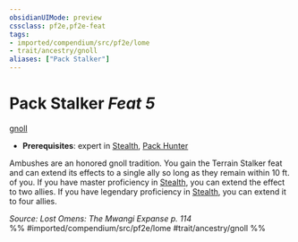 ```yaml
---
obsidianUIMode: preview
cssclass: pf2e,pf2e-feat
tags:
- imported/compendium/src/pf2e/lome
- trait/ancestry/gnoll
aliases: ["Pack Stalker"]
---
```

# Pack Stalker  *Feat 5*  
[gnoll](gnoll-b1.md)  

- **Prerequisites**: expert in [Stealth](../skills.md#Stealth), [Pack Hunter](pack-hunter-lome.md)

Ambushes are an honored gnoll tradition. You gain the Terrain Stalker feat and can extend its effects to a single ally so long as they remain within 10 ft. of you. If you have master proficiency in [Stealth](../skills.md#Stealth), you can extend the effect to two allies. If you have legendary proficiency in [Stealth](../skills.md#Stealth), you can extend it to four allies.

*Source: Lost Omens: The Mwangi Expanse p. 114*  
%% #imported/compendium/src/pf2e/lome #trait/ancestry/gnoll %%